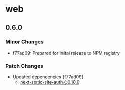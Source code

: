 # web

## 0.6.0

### Minor Changes

- f77ad09: Prepared for inital release to NPM registry

### Patch Changes

- Updated dependencies [f77ad09]
  - next-static-site-auth@0.10.0
